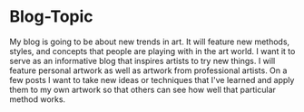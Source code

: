 # Blog-Topic

My blog is going to be about new trends in art. It will feature new methods, styles, and concepts that people are playing with in the art world. I want it to serve as an informative blog that inspires artists to try new things. I will feature personal artwork as well as artwork from professional artists. On a few posts I want to take new ideas or techniques that I've learned and apply them to my own artwork so that others can see how well that particular method works.
